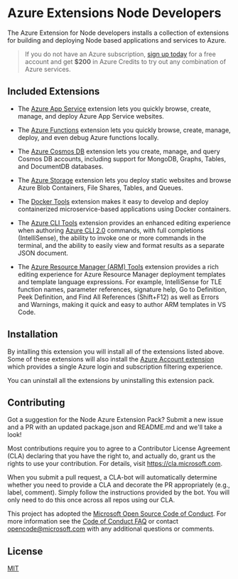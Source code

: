 
# Azure Extensions Node Developers

The Azure Extension for Node developers installs a collection of extensions for building and deploying Node based applications and services to Azure.

> If you do not have an Azure subscription, [sign up today](https://azure.microsoft.com/en-us/free/?b=16.48) for a free account and get **$200** in Azure Credits to try out any combination of Azure services.

## Included Extensions

* The [Azure App Service](https://marketplace.visualstudio.com/items?itemName=ms-azuretools.vscode-azureappservice) extension lets you quickly browse, create, manage, and deploy Azure App Service websites.

* The [Azure Functions](https://marketplace.visualstudio.com/items?itemName=ms-azuretools.vscode-azurefunctions) extension lets you quickly browse, create, manage, deploy, and even debug Azure functions locally.

* The [Azure Cosmos DB](https://marketplace.visualstudio.com/items?itemName=ms-azuretools.vscode-cosmosdb) extension lets you create, manage, and query Cosmos DB accounts, including support for MongoDB, Graphs, Tables, and DocumentDB databases.

* The [Azure Storage](https://marketplace.visualstudio.com/items?itemName=ms-azuretools.vscode-azurestorage) extension lets you deploy static websites and browse Azure Blob Containers, File Shares, Tables, and Queues.

* The [Docker Tools](https://marketplace.visualstudio.com/items?itemName=PeterJausovec.vscode-docker) extension makes it easy to develop and deploy containerized microservice-based applications using Docker containers. 

* The [Azure CLI Tools](https://marketplace.visualstudio.com/items?itemName=ms-vscode.azurecli) extension provides an enhanced editing experience when authoring [Azure CLI 2.0](https://aka.ms/AzureCLI2) commands, with full completions (IntelliSense), the ability to invoke one or more commands in the terminal, and the ability to easily view and format results as a separate JSON document.

* The [Azure Resource Manager (ARM) Tools](https://marketplace.visualstudio.com/items?itemName=msazurermtools.azurerm-vscode-tools) extension provides a rich editing experience for Azure Resource Manager deployment templates and template language expressions. For example, IntelliSense for TLE function names, parameter references, signature help, Go to Definition, Peek Definition, and Find All References (Shift+F12) as well as Errors and Warnings, making it quick and easy to author ARM templates in VS Code.

## Installation

By intalling this extension you will install all of the extensions listed above. Some of these extensions will also install the [Azure Account extension](https://marketplace.visualstudio.com/items?itemName=ms-vscode.azure-account) which provides a single Azure login and subscription filtering experience.

You can uninstall all the extensions by uninstalling this extension pack.

## Contributing 

Got a suggestion for the Node Azure Extension Pack? Submit a new issue and a PR with an updated package.json and README.md and we'll take a look! 

Most contributions require you to agree to a Contributor License Agreement (CLA) declaring that you have the right to, and actually do, grant us the rights to use your contribution. For details, visit https://cla.microsoft.com.

When you submit a pull request, a CLA-bot will automatically determine whether you need to provide a CLA and decorate the PR appropriately (e.g., label, comment). Simply follow the instructions provided by the bot. You will only need to do this once across all repos using our CLA.

This project has adopted the [Microsoft Open Source Code of Conduct](https://opensource.microsoft.com/codeofconduct/). For more information see the [Code of Conduct FAQ](https://opensource.microsoft.com/codeofconduct/faq/) or contact [opencode@microsoft.com](mailto:opencode@microsoft.com) with any additional questions or comments.

## License

[MIT](LICENSE)
